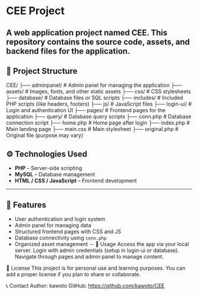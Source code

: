 # CEE Project
A web application project named **CEE**. This repository contains the source code, assets, and backend files for the application.
---
## 📁 Project Structure

CEE/
├── adminpanel/ # Admin panel for managing the application
├── assets/ # Images, fonts, and other static assets
├── css/ # CSS stylesheets
├── database/ # Database files or SQL scripts
├── includes/ # Included PHP scripts (like headers, footers)
├── js/ # JavaScript files
├── login-ui/ # Login and authentication UI
├── pages/ # Frontend pages for the application
├── query/ # Database query scripts
├── conn.php # Database connection script
├── home.php # Home page after login
├── index.php # Main landing page
├── main.css # Main stylesheet
├── original.php # Original file (purpose may vary)

## ⚙️ Technologies Used
- **PHP** – Server-side scripting
- **MySQL** – Database management
- **HTML / CSS / JavaScript** – Frontend development
---
## 🚀 Features
- User authentication and login system
- Admin panel for managing data
- Structured frontend pages with CSS and JS
- Database connectivity using `conn.php`
- Organized asset management
--
🔧 Usage
Access the app via your local server.
Login with admin credentials (setup in login-ui or database).
Navigate through pages and admin panel to manage content.

📄 License
This project is for personal use and learning purposes.
You can add a proper license if you plan to share or collaborate.

📞 Contact
Author: kawoto
GitHub: https://github.com/kawoto/CEE
